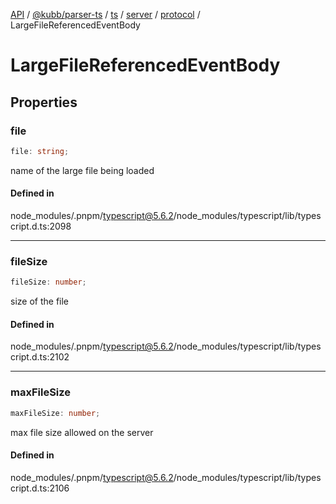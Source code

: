 [API](../../../../../../../../../packages.md) / [@kubb/parser-ts](../../../../../../../index.md) / [ts](../../../../../index.md) / [server](../../../index.md) / [protocol](../index.md) / LargeFileReferencedEventBody

# LargeFileReferencedEventBody

## Properties

### file

```ts
file: string;
```

name of the large file being loaded

#### Defined in

node\_modules/.pnpm/typescript@5.6.2/node\_modules/typescript/lib/typescript.d.ts:2098

***

### fileSize

```ts
fileSize: number;
```

size of the file

#### Defined in

node\_modules/.pnpm/typescript@5.6.2/node\_modules/typescript/lib/typescript.d.ts:2102

***

### maxFileSize

```ts
maxFileSize: number;
```

max file size allowed on the server

#### Defined in

node\_modules/.pnpm/typescript@5.6.2/node\_modules/typescript/lib/typescript.d.ts:2106
